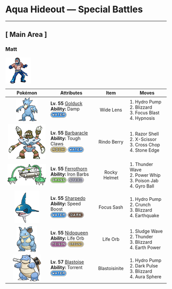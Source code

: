 # Aqua Hideout — Special Battles

---

## [ Main Area ]

### Matt

![Matt](../../assets/important_trainers/matt.png "Matt")

| Pokémon | Attributes | Item | Moves |
|:-------:|------------|:----:|-------|
| ![Golduck](../../assets/sprites/golduck/front.gif "Golduck: Golduck is the fastest swimmer among all Pokémon. It swims effortlessly, even in a rough, stormy sea. It sometimes rescues people from wrecked ships floundering in high seas.") | **Lv. 55** [Golduck](../../pokemon/golduck.md)<br>**Ability:** Damp<br>![water](../../assets/types/water.png) | Wide Lens | 1. Hydro Pump<br>2. Blizzard<br>3. Focus Blast<br>4. Hypnosis |
| ![Barbaracle](../../assets/sprites/barbaracle/front.gif "Barbaracle: Barbaracle’s legs and hands have minds of their own, and they will move independently. But they usually follow the head’s orders.") | **Lv. 55** [Barbaracle](../../pokemon/barbaracle.md)<br>**Ability:** Tough Claws<br>![rock](../../assets/types/rock.png) ![water](../../assets/types/water.png) | Rindo Berry | 1. Razor Shell<br>2. X-Scissor<br>3. Cross Chop<br>4. Stone Edge |
| ![Ferrothorn](../../assets/sprites/ferrothorn/front.gif "Ferrothorn: They attach themselves to cave ceilings, firing steel spikes at targets passing beneath them.") | **Lv. 55** [Ferrothorn](../../pokemon/ferrothorn.md)<br>**Ability:** Iron Barbs<br>![grass](../../assets/types/grass.png) ![steel](../../assets/types/steel.png) | Rocky Helmet | 1. Thunder Wave<br>2. Power Whip<br>3. Poison Jab<br>4. Gyro Ball |
| ![Sharpedo](../../assets/sprites/sharpedo/front.gif "Sharpedo: Sharpedo can swim at speeds of up to 75 mph by jetting seawater out of its backside. This Pokémon’s drawback is its inability to swim long distances.") | **Lv. 55** [Sharpedo](../../pokemon/sharpedo.md)<br>**Ability:** Speed Boost<br>![water](../../assets/types/water.png) ![dark](../../assets/types/dark.png) | Focus Sash | 1. Hydro Pump<br>2. Crunch<br>3. Blizzard<br>4. Earthquake |
| ![Nidoqueen](../../assets/sprites/nidoqueen/front.gif "Nidoqueen: Nidoqueen’s body is encased in extremely hard scales. It is adept at sending foes flying with harsh tackles. This Pokémon is at its strongest when it is defending its young.") | **Lv. 55** [Nidoqueen](../../pokemon/nidoqueen.md)<br>**Ability:** Life Orb<br>![poison](../../assets/types/poison.png) ![ground](../../assets/types/ground.png) | Life Orb | 1. Sludge Wave<br>2. Thunder<br>3. Blizzard<br>4. Earth Power |
| ![Blastoise](../../assets/sprites/blastoise/front.gif "Blastoise: Blastoise has water spouts that protrude from its shell. The water spouts are very accurate. They can shoot bullets of water with enough accuracy to strike empty cans from a distance of over 160 feet.") | **Lv. 57** [Blastoise](../../pokemon/blastoise.md)<br>**Ability:** Torrent<br>![water](../../assets/types/water.png) | Blastoisinite | 1. Hydro Pump<br>2. Dark Pulse<br>3. Blizzard<br>4. Aura Sphere |

